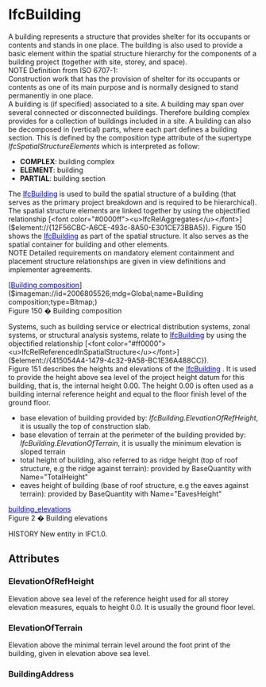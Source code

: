 # IfcBuilding

A building represents a structure that provides shelter for its occupants or contents and stands in one place. The building is also used to provide a basic element within the spatial structure hierarchy for the components of a building project (together with site, storey, and space).  
NOTE Definition from ISO 6707-1:    
Construction work that has the provision of shelter for its occupants or contents as one of its main purpose and is normally designed to stand permanently in one place.  
A building is (if specified) associated to a site. A building may span over several connected or disconnected buildings. Therefore building complex provides for a collection of buildings included in a site. A building can also be decomposed in (vertical) parts, where each part defines a building section. This is defined by the composition type attribute of the supertype _IfcSpatialStructureElements_ which is interpreted as follow:  
* **COMPLEX**: building complex
* **ELEMENT**: building
* **PARTIAL**: building section

  
  
The [<font color="#0000ff"><u>IfcBuilding</u></font>]($element://{6A41B6BC-5685-455c-84F7-0CBCEAF26389}) is used to build the spatial structure of a building (that serves as the primary project breakdown and is required to be hierarchical). The spatial structure elements are linked together by using the objectified relationship [<font color="#0000ff"><u>IfcRelAggregates</u></font>]($element://{12F56CBC-A6CE-493c-8A50-E301CE73BBA5}). Figure 150 shows the [<font color="#0000ff"><u>IfcBuilding</u></font>]($element://{6A41B6BC-5685-455c-84F7-0CBCEAF26389}) as part of the spatial structure. It also serves as the spatial container for building and other elements.  
NOTE Detailed requirements on mandatory element containment and placement structure relationships are given in view definitions and implementer agreements.  
  
[<font color="#0000ff"><u>Building composition</u></font>]($imageman://id=2006805526;mdg=Global;name=Building composition;type=Bitmap;)  
Figure 150 � Building composition  
  
Systems, such as building service or electrical distribution systems, zonal systems, or structural analysis systems, relate to [<font color="#0000ff"><u>IfcBuilding</u></font>]($element://{6A41B6BC-5685-455c-84F7-0CBCEAF26389}) by using the objectified relationship [<font color="#ff0000"><u>IfcRelReferencedInSpatialStructure</u></font>]($element://{415054A4-1479-4c32-9A58-BC1E36A488CC})<font color="#ff0000">.</font>  
Figure 151 describes the heights and elevations of the [<font color="#0000ff"><u>IfcBuilding</u></font>]($element://{6A41B6BC-5685-455c-84F7-0CBCEAF26389}) . It is used to provide the height above sea level of the project height datum for this building, that is, the internal height 0.00. The height 0.00 is often used as a building internal reference height and equal to the floor finish level of the ground floor.  
* base elevation of building provided by: _IfcBuilding.ElevationOfRefHeight_, it is usually the top of construction slab.
* base elevation of terrain at the perimeter of the building provided by: _IfcBuilding.ElevationOfTerrain_, it is usually the minimum elevation is sloped terrain
* total height of building, also referred to as ridge height (top of roof structure, e.g the ridge against terrain): provided by BaseQuantity with Name="TotalHeight"
* eaves height of building (base of roof structure, e.g the eaves against terrain): provided by BaseQuantity with Name="EavesHeight"

  
  
[<font color="#0000ff"><u>building_elevations</u></font>]($imageman://id=867057645;mdg=Global;name=building_elevations;type=Bitmap;)  
Figure 2 � Building elevations  
  
HISTORY New entity in IFC1.0.

## Attributes

### ElevationOfRefHeight
Elevation above sea level of the reference height used for all storey elevation measures, equals to height 0.0. It is usually the ground floor level.

### ElevationOfTerrain
Elevation above the minimal terrain level around the foot print of the building, given in elevation above sea level.

### BuildingAddress

